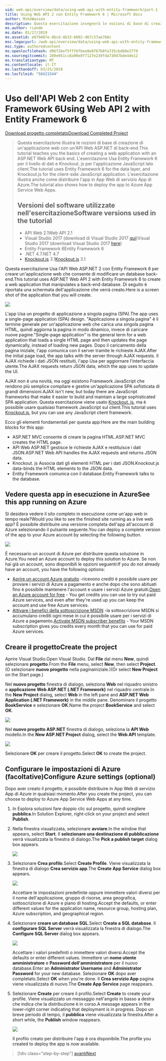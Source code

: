 ```yaml
---
uid: web-api/overview/data/using-web-api-with-entity-framework/part-1
title: Using Web API 2 con Entity Framework 6 | Microsoft Docs
author: MikeWasson
description: Questa esercitazione insegnerà le nozioni di base di creazione di un'applicazione web con un'API Web ASP.NET di back-end. L'esercitazione Usa Entity Framework 6 per il layout dei dati...
ms.author: riande
ms.date: 01/17/2019
ms.assetid: e879487e-dbcd-4b33-b092-d67c37ae768c
msc.legacyurl: /web-api/overview/data/using-web-api-with-entity-framework/part-1
msc.type: authoredcontent
ms.openlocfilehash: d96f2bef5fff6fbee8e0767b0fa735cbd68e2779
ms.sourcegitcommit: 289e051cc8a90e8f7127e239fda73047bde4de12
ms.translationtype: MT
ms.contentlocale: it-IT
ms.lasthandoff: 03/25/2019
ms.locfileid: "58421544"
---
```

<a name="using-web-api-2-with-entity-framework-6"></a><span data-ttu-id="58db8-104">Uso dell'API Web 2 con Entity Framework 6</span><span class="sxs-lookup"><span data-stu-id="58db8-104">Using Web API 2 with Entity Framework 6</span></span>
====================

[<span data-ttu-id="58db8-105">Download progetto completato</span><span class="sxs-lookup"><span data-stu-id="58db8-105">Download Completed Project</span></span>](https://github.com/MikeWasson/BookService)

> <span data-ttu-id="58db8-106">Questa esercitazione illustra le nozioni di base di creazione di un'applicazione web con un'API Web ASP.NET di back-end.</span><span class="sxs-lookup"><span data-stu-id="58db8-106">This tutorial teaches you the basics of creating a web application with an ASP.NET Web API back end.</span></span> <span data-ttu-id="58db8-107">L'esercitazione Usa Entity Framework 6 per il livello di dati e Knockout. js per l'applicazione JavaScript lato client.</span><span class="sxs-lookup"><span data-stu-id="58db8-107">The tutorial uses Entity Framework 6 for the data layer, and Knockout.js for the client-side JavaScript application.</span></span> <span data-ttu-id="58db8-108">L'esercitazione illustra anche come distribuire l'app in App Web di servizio App di Azure.</span><span class="sxs-lookup"><span data-stu-id="58db8-108">The tutorial also shows how to deploy the app to Azure App Service Web Apps.</span></span>
>
> ## <a name="software-versions-used-in-the-tutorial"></a><span data-ttu-id="58db8-109">Versioni del software utilizzate nell'esercitazione</span><span class="sxs-lookup"><span data-stu-id="58db8-109">Software versions used in the tutorial</span></span>
>
> - <span data-ttu-id="58db8-110">API Web 2.1</span><span class="sxs-lookup"><span data-stu-id="58db8-110">Web API 2.1</span></span>
> - <span data-ttu-id="58db8-111">Visual Studio 2017 (download di Visual Studio 2017 [qui](https://visualstudio.microsoft.com/downloads/?utm_medium=microsoft&utm_source=docs.microsoft.com&utm_campaign=button+cta&utm_content=download+vs2017))</span><span class="sxs-lookup"><span data-stu-id="58db8-111">Visual Studio 2017 (download Visual Studio 2017 [here](https://visualstudio.microsoft.com/downloads/?utm_medium=microsoft&utm_source=docs.microsoft.com&utm_campaign=button+cta&utm_content=download+vs2017))</span></span>
> - <span data-ttu-id="58db8-112">Entity Framework 6</span><span class="sxs-lookup"><span data-stu-id="58db8-112">Entity Framework 6</span></span>
> - <span data-ttu-id="58db8-113">.NET 4.7</span><span class="sxs-lookup"><span data-stu-id="58db8-113">.NET 4.7</span></span>
> - <span data-ttu-id="58db8-114">[Knockout.js](http://knockoutjs.com/) 3.1</span><span class="sxs-lookup"><span data-stu-id="58db8-114">[Knockout.js](http://knockoutjs.com/) 3.1</span></span>

<span data-ttu-id="58db8-115">Questa esercitazione Usa l'API Web ASP.NET 2 con Entity Framework 6 per creare un'applicazione web che consente di modificare un database back-end.</span><span class="sxs-lookup"><span data-stu-id="58db8-115">This tutorial uses ASP.NET Web API 2 with Entity Framework 6 to create a web application that manipulates a back-end database.</span></span> <span data-ttu-id="58db8-116">Di seguito è riportata una schermata dell'applicazione che verrà creato.</span><span class="sxs-lookup"><span data-stu-id="58db8-116">Here is a screen shot of the application that you will create.</span></span>

[![](part-1/_static/image2.png)](part-1/_static/image1.png)

<span data-ttu-id="58db8-117">L'app Usa un progetto di applicazione a singola pagina (SPA).</span><span class="sxs-lookup"><span data-stu-id="58db8-117">The app uses a single-page application (SPA) design.</span></span> <span data-ttu-id="58db8-118">"Applicazione a singola pagina" è il termine generale per un'applicazione web che carica una singola pagina HTML, quindi aggiorna la pagina in modo dinamico, invece di caricare nuove pagine.</span><span class="sxs-lookup"><span data-stu-id="58db8-118">"Single-page application" is the general term for a web application that loads a single HTML page and then updates the page dynamically, instead of loading new pages.</span></span> <span data-ttu-id="58db8-119">Dopo il caricamento della pagina iniziale, l'app comunica con il server tramite le richieste AJAX.</span><span class="sxs-lookup"><span data-stu-id="58db8-119">After the initial page load, the app talks with the server through AJAX requests.</span></span> <span data-ttu-id="58db8-120">Il AJAX richiede i dati JSON restituiti, l'app Usa per aggiornare l'interfaccia utente.</span><span class="sxs-lookup"><span data-stu-id="58db8-120">The AJAX requests return JSON data, which the app uses to update the UI.</span></span>

<span data-ttu-id="58db8-121">AJAX non è una novità, ma oggi esistono Framework JavaScript che rendono più semplice compilare e gestire un'applicazione SPA sofisticata di grandi dimensioni.</span><span class="sxs-lookup"><span data-stu-id="58db8-121">AJAX isn't new, but today there are JavaScript frameworks that make it easier to build and maintain a large sophisticated SPA application.</span></span> <span data-ttu-id="58db8-122">Questa esercitazione viene usato [Knockout. js](http://knockoutjs.com/), ma è possibile usare qualsiasi framework JavaScript sul client.</span><span class="sxs-lookup"><span data-stu-id="58db8-122">This tutorial uses [Knockout.js](http://knockoutjs.com/), but you can use any JavaScript client framework.</span></span>

<span data-ttu-id="58db8-123">Ecco gli elementi fondamentali per questa app:</span><span class="sxs-lookup"><span data-stu-id="58db8-123">Here are the main building blocks for this app:</span></span>

- <span data-ttu-id="58db8-124">ASP.NET MVC consente di creare la pagina HTML.</span><span class="sxs-lookup"><span data-stu-id="58db8-124">ASP.NET MVC creates the HTML page.</span></span>
- <span data-ttu-id="58db8-125">API Web ASP.NET gestisce le richieste AJAX e restituisce i dati JSON.</span><span class="sxs-lookup"><span data-stu-id="58db8-125">ASP.NET Web API handles the AJAX requests and returns JSON data.</span></span>
- <span data-ttu-id="58db8-126">Knockout. js Associa dati gli elementi HTML per i dati JSON.</span><span class="sxs-lookup"><span data-stu-id="58db8-126">Knockout.js data-binds the HTML elements to the JSON data.</span></span>
- <span data-ttu-id="58db8-127">Entity Framework comunica con il database.</span><span class="sxs-lookup"><span data-stu-id="58db8-127">Entity Framework talks to the database.</span></span>

## <a name="see-this-app-running-on-azure"></a><span data-ttu-id="58db8-128">Vedere questa app in esecuzione in Azure</span><span class="sxs-lookup"><span data-stu-id="58db8-128">See this app running on Azure</span></span>

<span data-ttu-id="58db8-129">Si desidera vedere il sito completo in esecuzione come un'app web in tempo reale?</span><span class="sxs-lookup"><span data-stu-id="58db8-129">Would you like to see the finished site running as a live web app?</span></span> <span data-ttu-id="58db8-130">È possibile distribuire una versione completa dell'app all'account di Azure selezionando il pulsante seguente.</span><span class="sxs-lookup"><span data-stu-id="58db8-130">You can deploy a complete version of the app to your Azure account by selecting the following button.</span></span>

[![](http://azuredeploy.net/deploybutton.png)](https://azuredeploy.net/?WT.mc_id=deploy_azure_aspnet&repository=https://github.com/tfitzmac/BookService)

<span data-ttu-id="58db8-131">È necessario un account di Azure per distribuire questa soluzione in Azure.</span><span class="sxs-lookup"><span data-stu-id="58db8-131">You need an Azure account to deploy this solution to Azure.</span></span> <span data-ttu-id="58db8-132">Se non hai già un account, sono disponibili le opzioni seguenti:</span><span class="sxs-lookup"><span data-stu-id="58db8-132">If you do not already have an account, you have the following options:</span></span>

- <span data-ttu-id="58db8-133">[Aprire un account Azure gratuito](https://azure.microsoft.com/pricing/free-trial/?WT.mc_id=A443DD604) -ricevono crediti è possibile usare per provare i servizi di Azure a pagamento e anche dopo che sono abituati fino è possibile mantenere l'account e usare i servizi Azure gratuiti.</span><span class="sxs-lookup"><span data-stu-id="58db8-133">[Open an Azure account for free](https://azure.microsoft.com/pricing/free-trial/?WT.mc_id=A443DD604) - You get credits you can use to try out paid Azure services, and even after they're used up you can keep the account and use free Azure services.</span></span>
- <span data-ttu-id="58db8-134">[Attivare i benefici della sottoscrizione MSDN](https://azure.microsoft.com/pricing/member-offers/msdn-benefits-details/?WT.mc_id=A443DD604) -la sottoscrizione MSDN si accumulano crediti ogni mese in cui è possibile usare per i servizi di Azure a pagamento.</span><span class="sxs-lookup"><span data-stu-id="58db8-134">[Activate MSDN subscriber benefits](https://azure.microsoft.com/pricing/member-offers/msdn-benefits-details/?WT.mc_id=A443DD604) - Your MSDN subscription gives you credits every month that you can use for paid Azure services.</span></span>

## <a name="create-the-project"></a><span data-ttu-id="58db8-135">Creare il progetto</span><span class="sxs-lookup"><span data-stu-id="58db8-135">Create the project</span></span>

<span data-ttu-id="58db8-136">Aprire Visual Studio.</span><span class="sxs-lookup"><span data-stu-id="58db8-136">Open Visual Studio.</span></span> <span data-ttu-id="58db8-137">Dal **File** dal menu **New**, quindi selezionare **progetto**.</span><span class="sxs-lookup"><span data-stu-id="58db8-137">From the **File** menu, select **New**, then select **Project**.</span></span> <span data-ttu-id="58db8-138">(O selezionare **nuovo progetto** nella paginainiziale.)</span><span class="sxs-lookup"><span data-stu-id="58db8-138">(Or select **New Project** on the Start page.)</span></span>

<span data-ttu-id="58db8-139">Nel **nuovo progetto** finestra di dialogo, seleziona **Web** nel riquadro sinistro e **applicazione Web ASP.NET (.NET Framework)** nel riquadro centrale.</span><span class="sxs-lookup"><span data-stu-id="58db8-139">In the **New Project** dialog, select **Web** in the left pane and **ASP.NET Web Application (.NET Framework)** in the middle pane.</span></span> <span data-ttu-id="58db8-140">Denominare il progetto **BookService** e selezionare **OK**.</span><span class="sxs-lookup"><span data-stu-id="58db8-140">Name the project **BookService** and select **OK**.</span></span>

[![](part-1/_static/image11.png)](part-1/_static/image11.png)

<span data-ttu-id="58db8-141">Nel **nuovo progetto ASP.NET** finestra di dialogo, seleziona la **API Web** modello.</span><span class="sxs-lookup"><span data-stu-id="58db8-141">In the **New ASP.NET Project** dialog, select the **Web API** template.</span></span>

[![](part-1/_static/image12.png)](part-1/_static/image12.png)


<span data-ttu-id="58db8-142">Selezionare **OK** per creare il progetto.</span><span class="sxs-lookup"><span data-stu-id="58db8-142">Select **OK** to create the project.</span></span>

## <a name="configure-azure-settings-optional"></a><span data-ttu-id="58db8-143">Configurare le impostazioni di Azure (facoltative)</span><span class="sxs-lookup"><span data-stu-id="58db8-143">Configure Azure settings (optional)</span></span>

<span data-ttu-id="58db8-144">Dopo aver creato il progetto, è possibile distribuire in App Web di servizio App di Azure in qualsiasi momento.</span><span class="sxs-lookup"><span data-stu-id="58db8-144">After you create the project, you can choose to deploy to Azure App Service Web Apps at any time.</span></span> 

1. <span data-ttu-id="58db8-145">In Esplora soluzioni fare doppio clic sul progetto, quindi scegliere **pubblica**.</span><span class="sxs-lookup"><span data-stu-id="58db8-145">In Solution Explorer, right-click on your project and select **Publish**.</span></span>

2. <span data-ttu-id="58db8-146">Nella finestra visualizzata, selezionare **avviare**.</span><span class="sxs-lookup"><span data-stu-id="58db8-146">In the window that appears, select **Start**.</span></span> <span data-ttu-id="58db8-147">Il **selezionare una destinazione di pubblicazione** verrà visualizzata la finestra di dialogo.</span><span class="sxs-lookup"><span data-stu-id="58db8-147">The **Pick a publish target** dialog box appears.</span></span>

   [![](part-1/_static/image14.png)](part-1/_static/image14.png)

3. <span data-ttu-id="58db8-148">Selezionare **Crea profilo**.</span><span class="sxs-lookup"><span data-stu-id="58db8-148">Select **Create Profile**.</span></span> <span data-ttu-id="58db8-149">Viene visualizzata la finestra di dialogo **Crea servizio app**.</span><span class="sxs-lookup"><span data-stu-id="58db8-149">The **Create App Service** dialog box appears.</span></span>

   [![](part-1/_static/image15.png)](part-1/_static/image15.png)

   <span data-ttu-id="58db8-150">Accettare le impostazioni predefinite oppure immettere valori diversi per il nome dell'applicazione, gruppo di risorse, area geografica, sottoscrizione di Azure e piano di hosting.</span><span class="sxs-lookup"><span data-stu-id="58db8-150">Accept the defaults, or enter different values for the application name, resource group, hosting plan, Azure subscription, and geographical region.</span></span> 

4. <span data-ttu-id="58db8-151">Selezionare **creare un database SQL**.</span><span class="sxs-lookup"><span data-stu-id="58db8-151">Select **Create a SQL database**.</span></span> <span data-ttu-id="58db8-152">Il **configurare SQL Server** verrà visualizzata la finestra di dialogo.</span><span class="sxs-lookup"><span data-stu-id="58db8-152">The **Configure SQL Server** dialog box appears.</span></span> 

   [![](part-1/_static/image16.png)](part-1/_static/image16.png)

   <span data-ttu-id="58db8-153">Accettare i valori predefiniti o immettere valori diversi.</span><span class="sxs-lookup"><span data-stu-id="58db8-153">Accept the defaults or enter different values.</span></span> <span data-ttu-id="58db8-154">Immettere un **nome utente amministratore** e **Password dell'amministratore** per il nuovo database.</span><span class="sxs-lookup"><span data-stu-id="58db8-154">Enter an **Administrator Username** and **Administrator Password** for your new database.</span></span> <span data-ttu-id="58db8-155">Selezionare **OK** dopo aver completato.</span><span class="sxs-lookup"><span data-stu-id="58db8-155">Select **OK** when you're done.</span></span> <span data-ttu-id="58db8-156">Il **Crea servizio App** pagina viene visualizzata di nuovo.</span><span class="sxs-lookup"><span data-stu-id="58db8-156">The **Create App Service** page reappears.</span></span>

5. <span data-ttu-id="58db8-157">Selezionare **Create** per creare il profilo.</span><span class="sxs-lookup"><span data-stu-id="58db8-157">Select **Create** to create your profile.</span></span> <span data-ttu-id="58db8-158">Viene visualizzato un messaggio nell'angolo in basso a destra che indica che la distribuzione è in corso.</span><span class="sxs-lookup"><span data-stu-id="58db8-158">A message appears in the lower-right corner indicating that deployment is in progress.</span></span> <span data-ttu-id="58db8-159">Dopo un breve periodo di tempo, il **pubblica** viene visualizzata la finestra.</span><span class="sxs-lookup"><span data-stu-id="58db8-159">After a short while, the **Publish** window reappears.</span></span>

    [![](part-1/_static/image17.png)](part-1/_static/image17.png)
   
    <span data-ttu-id="58db8-160">Il profilo creato per distribuire l'app è ora disponibile.</span><span class="sxs-lookup"><span data-stu-id="58db8-160">The profile you created to deploy the app is now available.</span></span> 


> [!div class="step-by-step"]
> [<span data-ttu-id="58db8-161">avanti</span><span class="sxs-lookup"><span data-stu-id="58db8-161">Next</span></span>](part-2.md)
